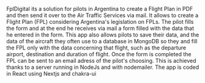 FplDigital its a solution for pilots in Argentina to create a Flight Plan in PDF and then send it over to the Air Traffic Services via mail. It allows to create a Flight Plan (FPL) considering Argentina's legislation on FPLs. The pilot fills the form and at the end he receives via mail a form filled with the data that he entered in the form. This app also allows pilots to save their data, and the data of the aircraft they often use to a database in MongoDB so they and fill the FPL only with the data concerning that flight, such as the departure airport, destination and duration of flight. Once the form is completed the FPL can be sent to an email adress of the pilot's choosing. This is achieved thanks to a server running in NodeJs and with nodemailer. The app is coded in React using Nextjs and chakra-ui
